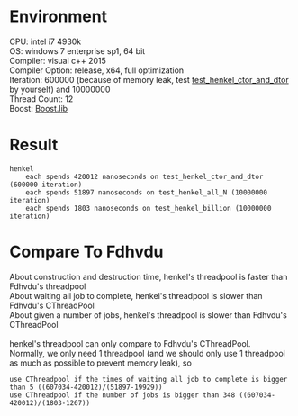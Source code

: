 # Environment
CPU: intel i7 4930k<br>
OS: windows 7 enterprise sp1, 64 bit<br>
Compiler: visual c++ 2015<br>
Compiler Option: release, x64, full optimization<br>
Iteration: 600000 (because of memory leak, test [test_henkel_ctor_and_dtor](../header/henkel.hpp) by yourself) and 10000000<br>
Thread Count: 12<br>
Boost: [Boost.lib](https://github.com/Fdhvdu/Boost.lib/tree/master/boost_1_60_0/msvc-14.0_release_64_static_multi)
# Result
	henkel
		each spends 420012 nanoseconds on test_henkel_ctor_and_dtor (600000 iteration)
		each spends 51897 nanoseconds on test_henkel_all_N (10000000 iteration)
		each spends 1803 nanoseconds on test_henkel_billion (10000000 iteration)
# Compare To Fdhvdu
About construction and destruction time, henkel's threadpool is faster than Fdhvdu's threadpool<br>
About waiting all job to complete, henkel's threadpool is slower than Fdhvdu's CThreadPool<br>
About given a number of jobs, henkel's threadpool is slower than Fdhvdu's CThreadPool<br><br>
henkel's threadpool can only compare to Fdhvdu's CThreadPool.<br>
Normally, we only need 1 threadpool (and we should only use 1 threadpool as much as possible to prevent memory leak), so

	use CThreadpool if the times of waiting all job to complete is bigger than 5 ((607034-420012)/(51897-19929))
	use CThreadpool if the number of jobs is bigger than 348 ((607034-420012)/(1803-1267))
